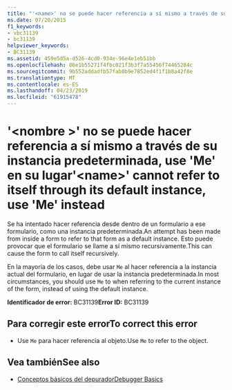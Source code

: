 ```yaml
---
title: "'<name>' no se puede hacer referencia a sí mismo a través de su instancia predeterminada, use 'Me' en su lugar"
ms.date: 07/20/2015
f1_keywords:
- vbc31139
- bc31139
helpviewer_keywords:
- BC31139
ms.assetid: 459e5d5a-d526-4cd0-934e-96e4e1eb51bb
ms.openlocfilehash: 86e1b55271f4fbc021f3b3f7a55456f74465284c
ms.sourcegitcommit: 9b552addadfb57fab0b9e7852ed4f1f1b8a42f8e
ms.translationtype: MT
ms.contentlocale: es-ES
ms.lasthandoff: 04/23/2019
ms.locfileid: "61915478"
---
```

# <a name="name-cannot-refer-to-itself-through-its-default-instance-use-me-instead"></a><span data-ttu-id="63b65-102">'\<nombre >' no se puede hacer referencia a sí mismo a través de su instancia predeterminada, use 'Me' en su lugar</span><span class="sxs-lookup"><span data-stu-id="63b65-102">'\<name>' cannot refer to itself through its default instance, use 'Me' instead</span></span>
<span data-ttu-id="63b65-103">Se ha intentado hacer referencia desde dentro de un formulario a ese formulario, como una instancia predeterminada.</span><span class="sxs-lookup"><span data-stu-id="63b65-103">An attempt has been made from inside a form to refer to that form as a default instance.</span></span> <span data-ttu-id="63b65-104">Esto puede provocar que el formulario se llame a sí mismo recursivamente.</span><span class="sxs-lookup"><span data-stu-id="63b65-104">This can cause the form to call itself recursively.</span></span>  
  
 <span data-ttu-id="63b65-105">En la mayoría de los casos, debe usar `Me` al hacer referencia a la instancia actual del formulario, en lugar de usar la instancia predeterminada.</span><span class="sxs-lookup"><span data-stu-id="63b65-105">In most circumstances, you should use `Me` to when referring to the current instance of the form, instead of using the default instance.</span></span>  
  
 <span data-ttu-id="63b65-106">**Identificador de error:** BC31139</span><span class="sxs-lookup"><span data-stu-id="63b65-106">**Error ID:** BC31139</span></span>  
  
## <a name="to-correct-this-error"></a><span data-ttu-id="63b65-107">Para corregir este error</span><span class="sxs-lookup"><span data-stu-id="63b65-107">To correct this error</span></span>  
  
-   <span data-ttu-id="63b65-108">Use `Me` para hacer referencia al objeto.</span><span class="sxs-lookup"><span data-stu-id="63b65-108">Use `Me` to refer to the object.</span></span>  
  
## <a name="see-also"></a><span data-ttu-id="63b65-109">Vea también</span><span class="sxs-lookup"><span data-stu-id="63b65-109">See also</span></span>

- [<span data-ttu-id="63b65-110">Conceptos básicos del depurador</span><span class="sxs-lookup"><span data-stu-id="63b65-110">Debugger Basics</span></span>](/visualstudio/debugger/debugger-basics)
